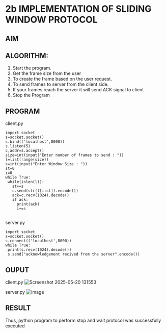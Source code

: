 # 2b IMPLEMENTATION OF SLIDING WINDOW PROTOCOL
## AIM
## ALGORITHM:
1. Start the program.
2. Get the frame size from the user
3. To create the frame based on the user request.
4. To send frames to server from the client side.
5. If your frames reach the server it will send ACK signal to client
6. Stop the Program
## PROGRAM
client.py
```
import socket
s=socket.socket()
s.bind(('localhost',8000))
s.listen(5)
c,addr=s.accept()
size=int(input("Enter number of frames to send : "))
l=list(range(size))
s=int(input("Enter Window Size : "))
st=0
i=0
while True:
 while(i<len(l)):
   st+=s
   c.send(str(l[i:st]).encode())
   ack=c.recv(1024).decode()
   if ack:
     print(ack)
     i+=s


```
server.py
```
import socket
s=socket.socket()
s.connect(('localhost',8000))
while True:
 print(s.recv(1024).decode())
 s.send("acknowledgement recived from the server".encode())
```
## OUPUT
client.py
![Screenshot 2025-05-20 131553](https://github.com/user-attachments/assets/694c75f3-8997-4141-8aca-3e37c9616c03)

server.py
![image](https://github.com/user-attachments/assets/f33efcc6-2bf3-41d5-a199-b623bf86647f)

## RESULT
Thus, python program to perform stop and wait protocol was successfully executed
